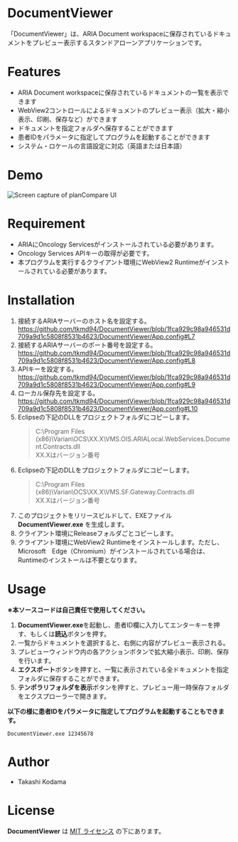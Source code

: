 # DocumentViewer
 
「DocumentViewer」は、ARIA Document workspaceに保存されているドキュメントをプレビュー表示するスタンドアローンアプリケーションです。

# Features

* ARIA Document workspaceに保存されているドキュメントの一覧を表示できます
* WebView2コントロールによるドキュメントのプレビュー表示（拡大・縮小表示、印刷、保存など）ができます
* ドキュメントを指定フォルダへ保存することができます
* 患者IDをパラメータに指定してプログラムを起動することができます
* システム・ロケールの言語設定に対応（英語または日本語）
  

# Demo

![Screen capture of planCompare UI](https://github.com/tkmd94/DocumentViewer/blob/master/demo.gif)

# Requirement

* ARIAにOncology Servicesがインストールされている必要があります。
* Oncology Services APIキーの取得が必要です。
* 本プログラムを実行するクライアント環境にWebView2 Runtimeがインストールされている必要があります。

# Installation
1. 接続するARIAサーバーのホスト名を設定する。
   https://github.com/tkmd94/DocumentViewer/blob/1fca929c98a946531d709a9d1c5808f8531b4623/DocumentViewer/App.config#L7
2. 接続するARIAサーバーのポート番号を設定する。
   https://github.com/tkmd94/DocumentViewer/blob/1fca929c98a946531d709a9d1c5808f8531b4623/DocumentViewer/App.config#L8
4. APIキーを設定する。
   https://github.com/tkmd94/DocumentViewer/blob/1fca929c98a946531d709a9d1c5808f8531b4623/DocumentViewer/App.config#L9
5. ローカル保存先を設定する。
   https://github.com/tkmd94/DocumentViewer/blob/1fca929c98a946531d709a9d1c5808f8531b4623/DocumentViewer/App.config#L10
6. Eclipseの下記のDLLをプロジェクトフォルダにコピーします。
   >C:\Program Files (x86)\Varian\OCS\XX.X\VMS.OIS.ARIALocal.WebServices.Document.Contracts.dll  
   >XX.Xはバージョン番号
7. Eclipseの下記のDLLをプロジェクトフォルダにコピーします。
   >C:\Program Files (x86)\Varian\OCS\XX.X\VMS.SF.Gateway.Contracts.dll  
   >XX.Xはバージョン番号
8. このプロジェクトをリリースビルドして、EXEファイル **DocumentViewer.exe** を生成します。
9. クライアント環境にReleaseフォルダごとコピーします。
10. クライアント環境にWebView2 Runtimeをインストールします。ただし、Microsoft　Edge（Chromium）がインストールされている場合は、Runtimeのインストールは不要となります。

# Usage

**※本ソースコードは自己責任で使用してください。**

1. **DocumentViewer.exe**を起動し、患者ID欄に入力してエンターキーを押す、もしくは**読込**ボタンを押す。
2. 一覧からドキュメントを選択すると、右側に内容がプレビュー表示される。
3. プレビューウィンドウ内の各アクションボタンで拡大縮小表示、印刷、保存を行います。
4. **エクスポート**ボタンを押すと、一覧に表示されている全ドキュメントを指定フォルダに保存することができます。
5. **テンポラリフォルダを表示**ボタンを押すと、プレビュー用一時保存フォルダをエクスプローラーで開きます。


**以下の様に患者IDをパラメータに指定してプログラムを起動することもできます。**
  ```
  DocumentViewer.exe 12345678
  ```
 
# Author
 
* Takashi Kodama
 
# License
 
**DocumentViewer** は [MIT ライセンス](https://en.wikipedia.org/wiki/MIT_License) の下にあります。
